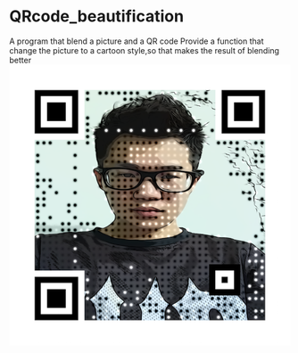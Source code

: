 # QRcode_beautification
A program that blend a picture and a QR code
Provide a function that change the picture to a cartoon style,so that makes the result of blending better  
![image](https://github.com/chriszhang111/QRcode_beautification/blob/master/result2222.bmp)

